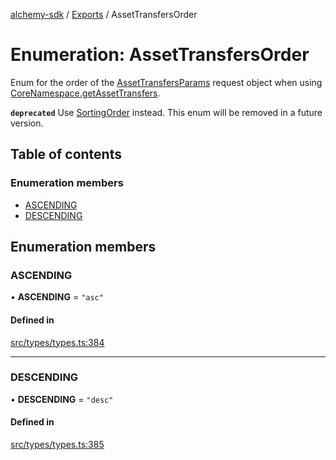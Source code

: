 [alchemy-sdk](../README.md) / [Exports](../modules.md) / AssetTransfersOrder

# Enumeration: AssetTransfersOrder

Enum for the order of the [AssetTransfersParams](../interfaces/AssetTransfersParams.md) request object when
using [CoreNamespace.getAssetTransfers](../classes/CoreNamespace.md#getassettransfers).

**`deprecated`** Use [SortingOrder](SortingOrder.md) instead. This enum will be removed in a
  future version.

## Table of contents

### Enumeration members

- [ASCENDING](AssetTransfersOrder.md#ascending)
- [DESCENDING](AssetTransfersOrder.md#descending)

## Enumeration members

### ASCENDING

• **ASCENDING** = `"asc"`

#### Defined in

[src/types/types.ts:384](https://github.com/alchemyplatform/alchemy-sdk-js/blob/aeb51c8/src/types/types.ts#L384)

___

### DESCENDING

• **DESCENDING** = `"desc"`

#### Defined in

[src/types/types.ts:385](https://github.com/alchemyplatform/alchemy-sdk-js/blob/aeb51c8/src/types/types.ts#L385)
